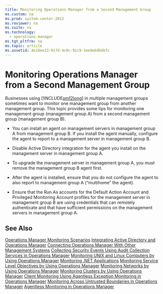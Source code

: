 ```yaml
---
title: Monitoring Operations Manager from a Second Management Group
ms.custom: na
ms.prod: system-center-2012
ms.reviewer: na
ms.suite: na
ms.technology: 
  - operations-manager
ms.tgt_pltfrm: na
ms.topic: article
ms.assetid: 4e16ee23-917d-4c0c-91c9-3ee9ebd64b7c
---
```

# Monitoring Operations Manager from a Second Management Group
Businesses using [!INCLUDE[om12long](./Token/om12long_md.md)] in multiple management groups sometimes want to monitor one management group from another management group. This topic provides some tips for monitoring one management group \(management group A\) from a second management group \(management group B\).

-   You can install an agent on management servers in management group A from management group B. If you install the agent manually, configure the agent to report to a management server in management group B.

-   Disable Active Directory integration for the agent you install on the management server in management group A.

-   To upgrade the management server in management group A, you must remove the management group B agent first.

-   After the agent is installed, ensure that you do not configure the agent to also report to management group A \(“multihome” the agent\).

-   Ensure that the Run As accounts for the Default Action Account and Privileged Monitoring Account profiles for the management server in management group B are using credentials that can remotely authenticate and that have sufficient permissions on the management servers in management group A.

## See Also
[Operations Manager Monitoring Scenarios](./Operations-Manager-Monitoring-Scenarios.md)
[Integrating Active Directory and Operations Manager](./Integrating-Active-Directory-and-Operations-Manager.md)
[Connecting Operations Manager With Other Management Systems](./Connecting-Operations-Manager-With-Other-Management-Systems.md)
[Collecting Security Events Using Audit Collection Services in Operations Manager](./Collecting-Security-Events-Using-Audit-Collection-Services-in-Operations-Manager.md)
[Monitoring UNIX and Linux Computers by Using Operations Manager](./Monitoring-UNIX-and-Linux-Computers-by-Using-Operations-Manager.md)
[Monitoring .NET Applications](./Monitoring-.NET-Applications.md)
[Monitoring Service Level Objectives by Using Operations Manager](./Monitoring-Service-Level-Objectives-by-Using-Operations-Manager.md)
[Monitoring Networks by Using Operations Manager](./Monitoring-Networks-by-Using-Operations-Manager.md)
[Monitoring Clusters by Using Operations Manager](./Monitoring-Clusters-by-Using-Operations-Manager.md)
[Client Monitoring Using Agentless Exception Monitoring in Operations Manager](./Client-Monitoring-Using-Agentless-Exception-Monitoring-in-Operations-Manager.md)
[Monitoring Across Untrusted Boundaries in Operations Manager](./Monitoring-Across-Untrusted-Boundaries-in-Operations-Manager.md)
[Agentless Monitoring in Operations Manager](./Agentless-Monitoring-in-Operations-Manager.md)


